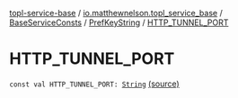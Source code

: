 [topl-service-base](../../../index.md) / [io.matthewnelson.topl_service_base](../../index.md) / [BaseServiceConsts](../index.md) / [PrefKeyString](index.md) / [HTTP_TUNNEL_PORT](./-h-t-t-p_-t-u-n-n-e-l_-p-o-r-t.md)

# HTTP_TUNNEL_PORT

`const val HTTP_TUNNEL_PORT: `[`String`](https://kotlinlang.org/api/latest/jvm/stdlib/kotlin/-string/index.html) [(source)](https://github.com/05nelsonm/TorOnionProxyLibrary-Android/blob/master/topl-service-base/src/main/java/io/matthewnelson/topl_service_base/BaseServiceConsts.kt#L208)